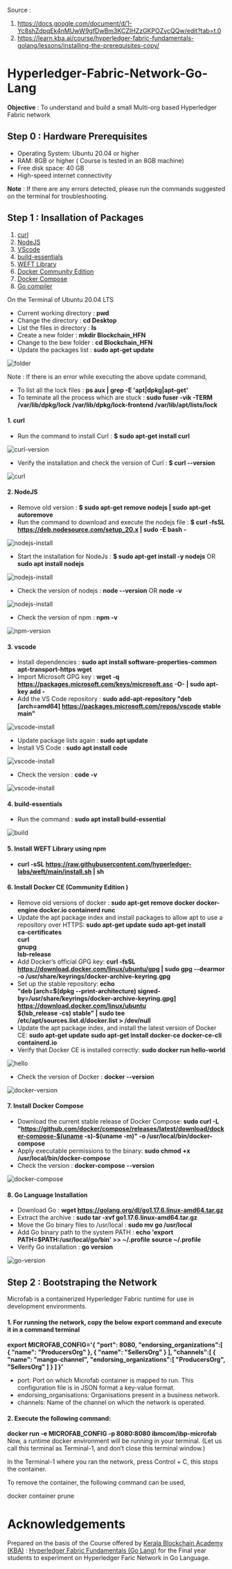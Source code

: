 Source : 
1. https://docs.google.com/document/d/1-Yc8shZdpqEk4nMUwW9gfDwBm3KCZIHZzGKPOZvcQQw/edit?tab=t.0
2. https://learn.kba.ai/course/hyperledger-fabric-fundamentals-golang/lessons/installing-the-prerequisites-copy/

# Hyperledger-Fabric-Network-Go-Lang
**Objective** : To understand and build a small Multi-org based Hyperledger Fabric network 

## Step 0 : Hardware Prerequisites
- Operating System: Ubuntu 20.04 or higher
- RAM: 8GB or higher ( Course is tested in an 8GB machine)
- Free disk space: 40 GB
- High-speed internet connectivity

**Note** : If there are any errors detected, please run the commands suggested on the terminal for troubleshooting.

## Step 1 : Insallation of Packages
1. [curl](https://github.com/LifnaJos/Hyperledger-Fabric-Network-Go-Lang#1-curl)
2. [NodeJS](https://github.com/LifnaJos/Hyperledger-Fabric-Network-Go-Lang#2-nodejs)
3. [VScode](https://github.com/LifnaJos/Hyperledger-Fabric-Network-Go-Lang#3-vscode)
4. [build-essentials](https://github.com/LifnaJos/Hyperledger-Fabric-Network-Go-Lang#4-build-essentials)
5. [WEFT Library](https://github.com/LifnaJos/Hyperledger-Fabric-Network-Go-Lang#5-install-weft-library-using-npm)
6. [Docker Community Edition](https://github.com/LifnaJos/Hyperledger-Fabric-Network-Go-Lang#6-install-docker-ce-community-edition-)
7. [Docker Compose](https://github.com/LifnaJos/Hyperledger-Fabric-Network-Go-Lang#7-install-docker-compose)
8. [Go compiler](https://github.com/LifnaJos/Hyperledger-Fabric-Network-Go-Lang#8-go-language-installation)

On the Terminal of Ubuntu 20.04 LTS
- Current working directory : **pwd**
- Change the directory : **cd Desktop**
- List the files in directory : **ls**
- Create a new folder : **mkdir Blockchain_HFN**
- Change to the bew folder : **cd Blockchain_HFN**
- Update the packages list : **sudo apt-get update**

![folder](https://github.com/LifnaJos/Hyperledger-Fabric-Network-Go-Lang/blob/main/folder.png)  

Note : If there is an error while executing the above update command, 
- To list all the lock files : **ps aux | grep -E 'apt|dpkg|apt-get'** 
- To teminate all the process which are stuck : **sudo fuser -vik -TERM /var/lib/dpkg/lock /var/lib/dpkg/lock-frontend /var/lib/apt/lists/lock** 

#### 1. curl
- Run the command to install Curl : **$ sudo apt-get install curl**
  
![curl-version](https://github.com/LifnaJos/Hyperledger-Fabric-Network-Go-Lang/blob/main/curl-1.png)

- Verify the installation and check the version of Curl : **$ curl --version**

![curl](https://github.com/LifnaJos/Hyperledger-Fabric-Network-Go-Lang/blob/main/curl-2.png)
  
#### 2. NodeJS
- Remove old version : **$ sudo apt-get remove nodejs | sudo apt-get autoremove**
- Run the command to download and execute the nodejs file : **$ curl -fsSL https://deb.nodesource.com/setup_20.x | sudo -E bash -**

![nodejs-install](https://github.com/LifnaJos/Hyperledger-Fabric-Network-Go-Lang/blob/main/nodejs-1.png)

- Start the installation for NodeJs :
  **$ sudo apt-get install -y nodejs**
  OR
  **sudo apt install nodejs**

![nodejs-install](https://github.com/LifnaJos/Hyperledger-Fabric-Network-Go-Lang/blob/main/nodejs-2.png)

- Check the version of nodejs : **node --version** OR **node -v**

![nodejs-install](https://github.com/LifnaJos/Hyperledger-Fabric-Network-Go-Lang/blob/main/nodejs-3.png)

- Check the version of npm : **npm -v**

![npm-version](https://github.com/LifnaJos/Hyperledger-Fabric-Network-Go-Lang/blob/main/npm-version.png)
  

#### 3. vscode
- Install dependencies : **sudo apt install software-properties-common apt-transport-https wget**
- Import Microsoft GPG key : **wget -q https://packages.microsoft.com/keys/microsoft.asc -O- | sudo apt-key add -**
- Add the VS Code repository : **sudo add-apt-repository "deb [arch=amd64] https://packages.microsoft.com/repos/vscode stable main"**

![vscode-install](https://github.com/LifnaJos/Hyperledger-Fabric-Network-Go-Lang/blob/main/vscode-install.png)

- Update package lists again : **sudo apt update**
- Install VS Code : **sudo apt install code**

![vscode-install](https://github.com/LifnaJos/Hyperledger-Fabric-Network-Go-Lang/blob/main/vscode-install2.png)

- Check the version : **code -v**

![vscode-install](https://github.com/LifnaJos/Hyperledger-Fabric-Network-Go-Lang/blob/main/vscode-instll-3.png)

#### 4. build-essentials
- Run the command : **sudo apt install build-essential**

![build](https://github.com/LifnaJos/Hyperledger-Fabric-Network-Go-Lang/blob/main/build.png)

#### 5. Install WEFT Library using npm
- **curl -sSL https://raw.githubusercontent.com/hyperledger-labs/weft/main/install.sh | sh**

#### 6. Install Docker CE (Community Edition )
- Remove old versions of docker : **sudo apt-get remove docker docker-engine docker.io containerd runc**
- Update the apt package index and install packages to allow apt to use a repository over HTTPS:
  **sudo apt-get update**
  **sudo apt-get install \
    ca-certificates \
    curl \
    gnupg \
    lsb-release**
- Add Docker’s official GPG key:
  **curl -fsSL https://download.docker.com/linux/ubuntu/gpg | sudo gpg --dearmor -o /usr/share/keyrings/docker-archive-keyring.gpg**
- Set up the stable repository:
  **echo \
  "deb [arch=$(dpkg --print-architecture) signed-by=/usr/share/keyrings/docker-archive-keyring.gpg] https://download.docker.com/linux/ubuntu \
  $(lsb_release -cs) stable" | sudo tee /etc/apt/sources.list.d/docker.list > /dev/null**
- Update the apt package index, and install the latest version of Docker CE:
  **sudo apt-get update**
  **sudo apt-get install docker-ce docker-ce-cli containerd.io**
- Verify that Docker CE is installed correctly:
  **sudo docker run hello-world**

![hello](https://github.com/LifnaJos/Hyperledger-Fabric-Network-Go-Lang/blob/main/docker-hello.png)

- Check the version of Docker : **docker --version**

![docker-version](https://github.com/LifnaJos/Hyperledger-Fabric-Network-Go-Lang/blob/main/docker-version.png)

#### 7. Install Docker Compose
- Download the current stable release of Docker Compose:
  **sudo curl -L "https://github.com/docker/compose/releases/latest/download/docker-compose-$(uname -s)-$(uname -m)" -o /usr/local/bin/docker-compose**
- Apply executable permissions to the binary:  **sudo chmod +x /usr/local/bin/docker-compose**
- Check the version : **docker-compose --version**

![docker-compose](https://github.com/LifnaJos/Hyperledger-Fabric-Network-Go-Lang/blob/main/docker-compose.png)

#### 8. Go Language Installation
- Download Go : **wget https://golang.org/dl/go1.17.6.linux-amd64.tar.gz**
- Extract the archive : **sudo tar -xvf go1.17.6.linux-amd64.tar.gz**
- Move the Go binary files to /usr/local : **sudo mv go /usr/local**
- Add Go binary path to the system PATH :
  **echo 'export PATH=$PATH:/usr/local/go/bin' >> ~/.profile**
 	**source ~/.profile**
- Verify Go installation : **go version**

![go-version](https://github.com/LifnaJos/Hyperledger-Fabric-Network-Go-Lang/blob/main/go-version.png)

## Step 2 : Bootstraping the Network
Microfab is a containerized Hyperledger Fabric runtime for use in development environments.

#### 1. For running the network, copy the below export command and execute it in a command terminal

**export MICROFAB_CONFIG='{
"port": 8080,
"endorsing_organizations":[
{
"name": "ProducersOrg"
},
{
"name": "SellersOrg"
}
],
"channels":[
{
"name": "mango-channel",
"endorsing_organizations":[
"ProducersOrg",
"SellersOrg"
]
}
]
}'**

- port: Port on which Microfab container is mapped to run. This configuration file is in JSON format a key-value format.
- endorsing_organisations: Organisations present in a business network.
- channels: Name of the channel on which the network is operated.

#### 2. Execute the following command:
**docker run -e MICROFAB_CONFIG -p 8080:8080 ibmcom/ibp-microfab**
Now, a runtime docker environment will be running in your terminal. (Let us call this terminal as Terminal-1, and don’t close this terminal window.)

In the Terminal-1 where you ran the network, press Control + C, this stops the container.

To remove the container, the following command can be used,

docker container prune

# Acknowledgements
Prepared on the basis of the Course offered by [Kerala Blockchain Academy (KBA)](https://kba.ai/) : [Hyperledger Fabric Fundamentals (Go Lang)](https://learn.kba.ai/course/hyperledger-fabric-fundamentals-golang/) for the Final year students to experiment on Hyperledger Faric Network in Go Language.
